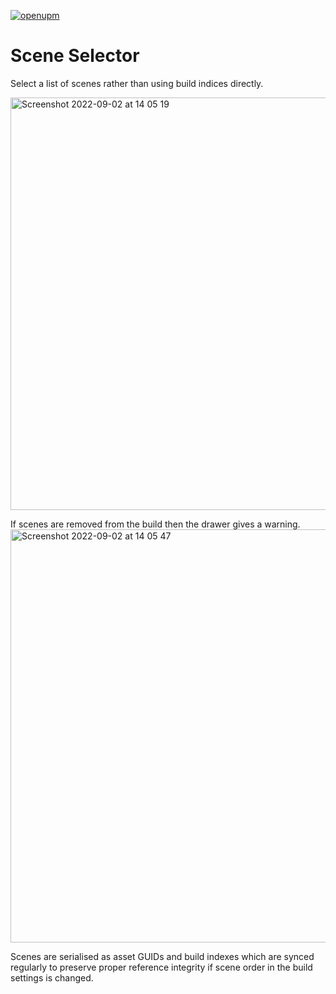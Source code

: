 [![openupm](https://img.shields.io/npm/v/uk.me.paraskos.oliver.scene-selector?label=openupm&registry_uri=https://package.openupm.com)](https://openupm.com/packages/uk.me.paraskos.oliver.scene-selector/)

# Scene Selector

Select a list of scenes rather than using build indices directly.

<img width="660" alt="Screenshot 2022-09-02 at 14 05 19" src="https://user-images.githubusercontent.com/8076088/188152133-2d11039e-9c2d-4578-bfbe-99ecfba457b6.png">

If scenes are removed from the build then the drawer gives a warning.
<img width="661" alt="Screenshot 2022-09-02 at 14 05 47" src="https://user-images.githubusercontent.com/8076088/188152219-b6f50b90-cf15-4bfa-997a-8b42c4352d6c.png">

Scenes are serialised as asset GUIDs and build indexes which are synced regularly to preserve proper reference integrity if scene order in the build settings is changed.
